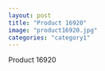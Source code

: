 ```yaml
---
layout: post
title: "Product 16920"
image: "product16920.jpg"
categories: "category1"
---
```

Product 16920
